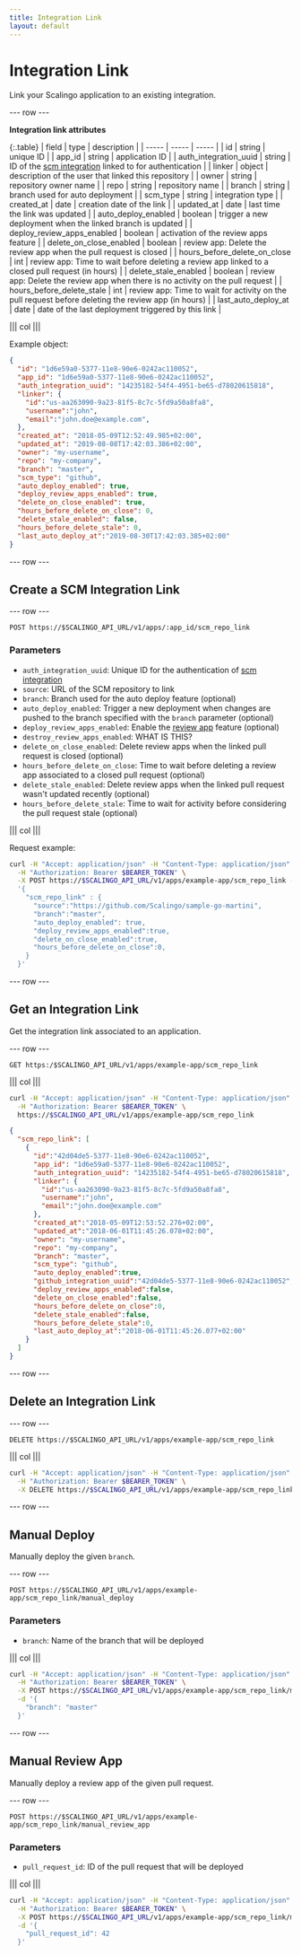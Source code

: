 ```yaml
---
title: Integration Link
layout: default
---
```


# Integration Link

Link your Scalingo application to an existing integration.

--- row ---

**Integration link attributes**

{:.table}
| field                        | type    | description                                                                                         |
| -----                        | -----   | -----                                                                                               |
| id                           | string  | unique ID                                                                                           |
| app_id                       | string  | application ID                                                                                      |
| auth_integration_uuid        | string  | ID of the [scm integration](./scm_integrations.md) linked to for authentication                     |
| linker                       | object  | description of the user that linked this repository                                                 |
| owner                        | string  | repository owner name                                                                               |
| repo                         | string  | repository name                                                                                     |
| branch                       | string  | branch used for auto deployment                                                                     |
| scm_type                     | string  | integration type                                                                                    |
| created_at                   | date    | creation date of the link                                                                           |
| updated_at                   | date    | last time the link was updated                                                                      |
| auto_deploy_enabled          | boolean | trigger a new deployment when the linked branch is updated                                          |
| deploy_review_apps_enabled   | boolean | activation of the review apps feature                                                               |
| delete_on_close_enabled      | boolean | review app: Delete the review app when the pull request is closed                                   |
| hours_before_delete_on_close | int     | review app: Time to wait before deleting a review app linked to a closed pull request (in hours)    |
| delete_stale_enabled         | boolean | review app: Delete the review app when there is no activity on the pull request                     |
| hours_before_delete_stale    | int     | review app: Time to wait for activity on the pull request before deleting the review app (in hours) |
| last_auto_deploy_at          | date    | date of the last deployment triggered by this link                                                  |


||| col |||

Example object:

```json
{
  "id": "1d6e59a0-5377-11e8-90e6-0242ac110052",
  "app_id": "1d6e59a0-5377-11e8-90e6-0242ac110052",
  "auth_integration_uuid": "14235182-54f4-4951-be65-d78020615818",
  "linker": {
    "id":"us-aa263090-9a23-81f5-8c7c-5fd9a50a8fa8",
    "username":"john",
    "email":"john.doe@example.com",
  },
  "created_at": "2018-05-09T12:52:49.985+02:00",
  "updated_at": "2019-08-08T17:42:03.386+02:00",
  "owner": "my-username",
  "repo": "my-company",
  "branch": "master",
  "scm_type": "github",
  "auto_deploy_enabled": true,
  "deploy_review_apps_enabled": true,
  "delete_on_close_enabled": true,
  "hours_before_delete_on_close": 0,
  "delete_stale_enabled": false,
  "hours_before_delete_stale": 0,
  "last_auto_deploy_at":"2019-08-30T17:42:03.385+02:00"
}
```

--- row ---

## Create a SCM Integration Link

--- row ---

`POST https://$SCALINGO_API_URL/v1/apps/:app_id/scm_repo_link`

### Parameters

* `auth_integration_uuid`: Unique ID for the authentication of [scm integration](./scm_integrations.md)
* `source`: URL of the SCM repository to link
* `branch`: Branch used for the auto deploy feature (optional)
* `auto_deploy_enabled`: Trigger a new deployment when changes are pushed to the
  branch specified with the `branch` parameter (optional)
* `deploy_review_apps_enabled`: Enable the [review
  app](https://doc.scalingo.com/platform/app/review-apps) feature (optional)
* `destroy_review_apps_enabled`: WHAT IS THIS?
* `delete_on_close_enabled`: Delete review apps when the linked pull request is
  closed (optional)
* `hours_before_delete_on_close`: Time to wait before deleting a review app
  associated to a closed pull request (optional)
* `delete_stale_enabled`: Delete review apps when the linked pull request wasn't
  updated recently (optional)
* `hours_before_delete_stale`: Time to wait for activity before considering the
  pull request stale (optional)

||| col |||

Request example:

```bash
curl -H "Accept: application/json" -H "Content-Type: application/json" \
  -H "Authorization: Bearer $BEARER_TOKEN" \
  -X POST https://$SCALINGO_API_URL/v1/apps/example-app/scm_repo_link -d \
  '{
    "scm_repo_link" : {
      "source":"https://github.com/Scalingo/sample-go-martini",
      "branch":"master",
      "auto_deploy_enabled": true,
      "deploy_review_apps_enabled":true,
      "delete_on_close_enabled":true,
      "hours_before_delete_on_close":0,
    }
  }'
```

--- row ---

## Get an Integration Link

Get the integration link associated to an application.

--- row ---

`GET https:/$SCALINGO_API_URL/v1/apps/example-app/scm_repo_link`

||| col |||

```bash
curl -H "Accept: application/json" -H "Content-Type: application/json" \
  -H "Authorization: Bearer $BEARER_TOKEN" \
  https://$SCALINGO_API_URL/v1/apps/example-app/scm_repo_link
```
```json
{
  "scm_repo_link": [
    {
      "id":"42d04de5-5377-11e8-90e6-0242ac110052",
      "app_id": "1d6e59a0-5377-11e8-90e6-0242ac110052",
      "auth_integration_uuid": "14235182-54f4-4951-be65-d78020615818",
      "linker": {
        "id":"us-aa263090-9a23-81f5-8c7c-5fd9a50a8fa8",
        "username":"john",
        "email":"john.doe@example.com"
      },
      "created_at":"2018-05-09T12:53:52.276+02:00",
      "updated_at":"2018-06-01T11:45:26.078+02:00",
      "owner": "my-username",
      "repo": "my-company",
      "branch": "master",
      "scm_type": "github",
      "auto_deploy_enabled":true,
      "github_integration_uuid":"42d04de5-5377-11e8-90e6-0242ac110052",
      "deploy_review_apps_enabled":false,
      "delete_on_close_enabled":false,
      "hours_before_delete_on_close":0,
      "delete_stale_enabled":false,
      "hours_before_delete_stale":0,
      "last_auto_deploy_at":"2018-06-01T11:45:26.077+02:00"
    }
  ]
}
```

--- row ---

## Delete an Integration Link

--- row ---

`DELETE https://$SCALINGO_API_URL/v1/apps/example-app/scm_repo_link`


||| col |||

```bash
curl -H "Accept: application/json" -H "Content-Type: application/json" \
  -H "Authorization: Bearer $BEARER_TOKEN" \
  -X DELETE https://$SCALINGO_API_URL/v1/apps/example-app/scm_repo_link
```

--- row ---

## Manual Deploy

Manually deploy the given `branch`.

--- row ---

`POST https://$SCALINGO_API_URL/v1/apps/example-app/scm_repo_link/manual_deploy`

### Parameters

* `branch`: Name of the branch that will be deployed

||| col |||

```bash
curl -H "Accept: application/json" -H "Content-Type: application/json" \
  -H "Authorization: Bearer $BEARER_TOKEN" \
  -X POST https://$SCALINGO_API_URL/v1/apps/example-app/scm_repo_link/manual_deploy \
  -d '{
    "branch": "master"
  }'
```

--- row ---

## Manual Review App

Manually deploy a review app of the given pull request.

--- row ---

`POST https://$SCALINGO_API_URL/v1/apps/example-app/scm_repo_link/manual_review_app`

### Parameters

* `pull_request_id`: ID of the pull request that will be deployed

||| col |||

```bash
curl -H "Accept: application/json" -H "Content-Type: application/json" \
  -H "Authorization: Bearer $BEARER_TOKEN" \
  -X POST https://$SCALINGO_API_URL/v1/apps/example-app/scm_repo_link/manual_review_app \
  -d '{
    "pull_request_id": 42
  }'
```
